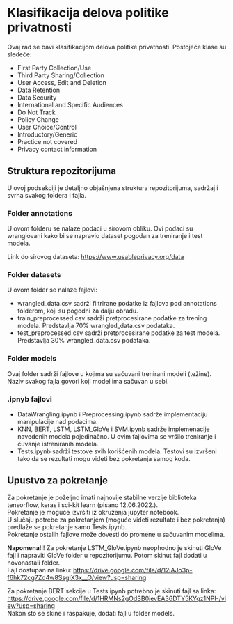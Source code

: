 # Klasifikacija delova politike privatnosti

Ovaj rad se bavi klasifikacijom delova politike privatnosti.
Postojeće klase su sledeće: 
  - First Party Collection/Use
  - Third Party Sharing/Collection
  - User Access, Edit and Deletion
  - Data Retention
  - Data Security
  - International and Specific Audiences
  - Do Not Track
  - Policy Change
  - User Choice/Control
  - Introductory/Generic
  - Practice not covered
  - Privacy contact information
  
## Struktura repozitorijuma
U ovoj podsekciji je detaljno objašnjena struktura repozitorijuma, sadržaj i svrha svakog foldera i fajla.

### Folder annotations
U ovom folderu se nalaze podaci u sirovom obliku. Ovi podaci su wranglovani kako bi se napravio dataset pogodan za treniranje i test modela.

Link do sirovog dataseta: https://www.usableprivacy.org/data

### Folder datasets
U ovom folder se nalaze fajlovi:
 - wrangled_data.csv sadrži filtrirane podatke iz fajlova pod annotations folderom, koji su pogodni za dalju obradu.
 - train_preprocessed.csv sadrži pretprocesirane podatke za trening modela. Predstavlja 70% wrangled_data.csv podataka.
 - test_preprocessed.csv sadrži pretprocesirane podatke za test modela. Predstavlja 30% wrangled_data.csv podataka.

### Folder models
Ovaj folder sadrži fajlove u kojima su sačuvani trenirani modeli (težine). Naziv svakog fajla govori koji model ima sačuvan u sebi.

### .ipnyb fajlovi
- DataWrangling.ipynb i Preprocessing.ipynb sadrže implementaciju manipulacije nad podacima.
- KNN, BERT, LSTM, LSTM_GloVe i SVM.ipynb sadrže implemenacije navedenih modela pojedinačno. U ovim fajlovima se vršilo treniranje i čuvanje istreniranih modela.
- Tests.ipynb sadrži testove svih korišćenih modela. Testovi su izvršeni tako da se rezultati mogu videti bez pokretanja samog koda. 

## Upustvo za pokretanje
Za pokretanje je poželjno imati najnovije stabilne verzije biblioteka tensorflow, keras i sci-kit learn (pisano 12.06.2022.).  
Pokretanje je moguće izvršiti iz okruženja jupyter notebook.  
U slučaju potrebe za pokretanjem (moguće videti rezultate i bez pokretanja) predlaže se pokretanje samo Tests.ipynb.  
Pokretanje ostalih fajlove može dovesti do promene u sačuvanim modelima.  

**Napomena**!!!
Za pokretanje LSTM_GloVe.ipynb neophodno je skinuti GloVe fajl i napraviti GloVe folder u repozitorijumu. Potom skinut fajl dodati u novonastali folder.  
Fajl dostupan na linku: https://drive.google.com/file/d/12iAJo3p-f6hk72cg7Zd4w8SsgIX3x__O/view?usp=sharing

Za pokretanje BERT sekcije u Tests.ipynb potrebno je skinuti fajl sa linka: https://drive.google.com/file/d/1HRMNs2gOdSB0jevEA36DTY5KYqz1NPI-/view?usp=sharing  
Nakon sto se skine i raspakuje, dodati fajl u folder models.
